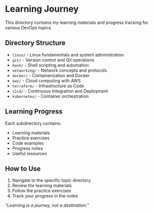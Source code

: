 # Learning Journey

This directory contains my learning materials and progress tracking for various DevOps topics.

## Directory Structure

- `linux/` - Linux fundamentals and system administration
- `git/` - Version control and Git operations
- `bash/` - Shell scripting and automation
- `networking/` - Network concepts and protocols
- `docker/` - Containerization and Docker
- `aws/` - Cloud computing with AWS
- `terraform/` - Infrastructure as Code
- `cicd/` - Continuous Integration and Deployment
- `kubernetes/` - Container orchestration

## Learning Progress

Each subdirectory contains:
- Learning materials
- Practice exercises
- Code examples
- Progress notes
- Useful resources

## How to Use

1. Navigate to the specific topic directory
2. Review the learning materials
3. Follow the practice exercises
4. Track your progress in the notes

*"Learning is a journey, not a destination."* 
